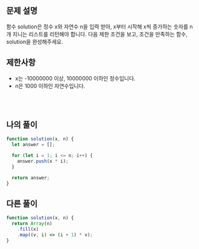 ## 문제 설명

함수 solution은 정수 x와 자연수 n을 입력 받아, x부터 시작해 x씩 증가하는 숫자를 n개 지니는 리스트를 리턴해야 합니다. 다음 제한 조건을 보고, 조건을 만족하는 함수, solution을 완성해주세요.

## 제한사항

- x는 -10000000 이상, 10000000 이하인 정수입니다.
- n은 1000 이하인 자연수입니다.

<br/>
<br/>

## 나의 풀이

```js
function solution(x, n) {
  let answer = [];

  for (let i = 1; i <= n; i++) {
    answer.push(x * i);
  }

  return answer;
}
```

## 다른 풀이

```js
function solution(x, n) {
  return Array(n)
    .fill(x)
    .map((v, i) => (i + 1) * v);
}
```
